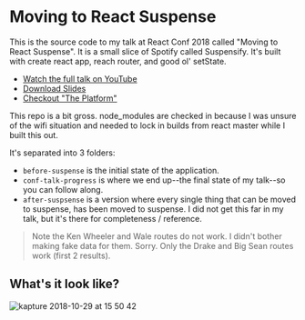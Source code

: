 # Moving to React Suspense

This is the source code to my talk at React Conf 2018 called "Moving to React Suspense". It is a small slice of Spotify called Suspensify. It's built with create react app, reach router, and good ol' setState. 


- [Watch the full talk on YouTube](https://youtu.be/SCQgE4mTnjU)
- [Download Slides](https://github.com/jaredpalmer/react-conf-2018/raw/master/MovingToReactSuspense.key)
- [Checkout "The Platform"](https://github.com/palmerhq/the-platform)


This repo is a bit gross. node_modules are checked in because I was unsure of the wifi situation and needed to lock in builds from react master while I built this out.

It's separated into 3 folders:

- `before-suspense` is the initial state of the application.
- `conf-talk-progress` is where we end up--the final state of my talk--so you can follow along.
- `after-suspsense` is a version where every single thing that can be moved to suspense, has been moved to suspense. I did not get this far in my talk, but it's there for completeness / reference.

> Note the Ken Wheeler and Wale routes do not work. I didn't bother making fake data for them. Sorry. Only the Drake and Big Sean routes work (first 2 results).



## What's it look like?

![kapture 2018-10-29 at 15 50 42](https://user-images.githubusercontent.com/4060187/47676250-789c0880-db92-11e8-8b67-e6e90f0cd5a2.gif)
